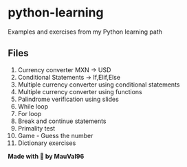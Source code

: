 # python-learning

Examples and exercises from my Python learning path

## Files

1. Currency converter MXN -> USD
2. Conditional Statements -> If,Elif,Else
3. Multiple currency converter using conditional statements
4. Multiple currency converter using functions
5. Palindrome verification using slides
6. While loop
7. For loop
8. Break and continue statements
9. Primality test
10. Game - Guess the number
11. Dictionary exercises

**Made with 💙 by MauVal96**